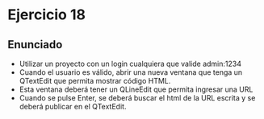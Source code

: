 # Ejercicio 18

## Enunciado
* Utilizar un proyecto con un login cualquiera que valide admin:1234
* Cuando el usuario es válido, abrir una nueva ventana que tenga un QTextEdit que permita mostrar código HTML.
* Esta ventana deberá tener un QLineEdit que permita ingresar una URL
* Cuando se pulse Enter, se deberá buscar el html de la URL escrita y se deberá publicar en el QTextEdit.
